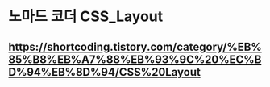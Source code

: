 # 노마드 코더 CSS_Layout

## https://shortcoding.tistory.com/category/%EB%85%B8%EB%A7%88%EB%93%9C%20%EC%BD%94%EB%8D%94/CSS%20Layout
